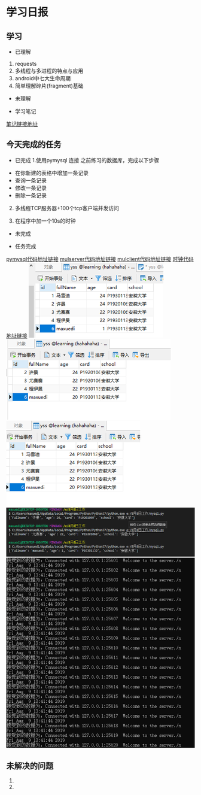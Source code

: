 # 学习日报

## 学习

* 已理解
1. requests 
2. 多线程与多进程的特点与应用
3. android中七大生命周期
4. 简单理解碎片(fragment)基础
* 未理解

* 学习笔记

[笔记链接地址](https://github.com/maxuedi/8.8/blob/master/笔记.md)



## 今天完成的任务

* 已完成
1.使用pymysql 连接 之前练习的数据库，完成以下步骤
- 在你新建的表格中增加一条记录
- 查询一条记录
- 修改一条记录
- 删除一条记录

2. 多线程TCP服务器+100个tcp客户端并发访问

3. 在程序中加一个10s的时钟


* 未完成



* 任务完成

[pymysql代码地址链接](https://github.com/maxuedi/8.8/blob/master/mysql.py)
[mulserver代码地址链接](https://github.com/maxuedi/8.8/blob/master/multread_server.py)
[mulclient代码地址链接](https://github.com/maxuedi/8.8/blob/master/mul_tcpclient.py)
[时钟代码地址链接](https://github.com/maxuedi/8.8/blob/master/时钟.md)
![pymysql1](https://github.com/maxuedi/8.8/blob/master/插入信息.png)
![2](https://github.com/maxuedi/8.8/blob/master/删除信息.png)
![3](https://github.com/maxuedi/8.8/blob/master/更新信息.png)
![4](https://github.com/maxuedi/8.8/blob/master/查询信息.png)
![mulclient](https://github.com/maxuedi/8.8/blob/master/mulclient.png)

## 未解决的问题

1. 
2. 
